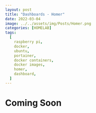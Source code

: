 ```yaml
---
layout: post
title: "Dashboards - Homer"
date: 2022-03-04
image: ../../assets/img/Posts/Homer.png
categories: [HOMELAB]
tags:
  [
    raspberry pi,
    docker,
    ubuntu,
    portainer,
    docker containers,
    docker images,
    homer,
    dashboard,
  ]
---
```


# Coming Soon

<!-- ![image](https://user-images.githubusercontent.com/58165365/151720953-a67781fc-e803-4ea4-b36e-1c28ed3bfa29.png)
Monitoring

# Homer Dashboard

So we now have our server up and runnning, installed docker and running portainer to manage our docker containers. At this point we now need a dashboard that contains a list of services we are running on our server. Here is where Homer comes in handy. Homer is basically a simple static **HOMepage for your servER** to keep your services on hand, from a simple _yaml_ configuration file.

You can get the project on github at [bastienwirtz/homer](https://github.com/bastienwirtz/homer)

# Installation

To get started, you can run this container using the CLI as:

```bash
docker run -d \
  -p 8080:8080 \
  -v </your/local/assets/>:/www/assets \
  --restart=always \
  b4bz/homer:latest
```

Default assets are automatically installed in the `/www/assets` directory. Use `UID` and/or `GID` env var to change the assets owner (`docker run -e "UID=1000" -e "GID=1000" [...]`).

In our case, we are going to make this interesting by creating a container on portainer.

But first, we need to create a directory which we will map to the `/www/assets` directory of the container. In this case, i created mine in `/home/ubuntu/containers/homer`

With that done, we can jump to portainer and follow the steps outlined below:

- Name your container
- Add the docker image to use: `b4bz/homer:latest`
- Homer runs on port 8080, so we need to map it to a port which is not in use on our host machine. in this case, i used `8000`.

![image](https://user-images.githubusercontent.com/58165365/157215971-628237ec-533e-4866-b984-a9260e5f117b.png)

- Create a bind volume volume which will be stored on our `/home/ubuntu/containers/homer` directory we created earlier.

![image](https://user-images.githubusercontent.com/58165365/155893225-cb87cdcd-8889-4c5d-8d2e-781216f23973.png)

- We need to set the containers restart policy as `always`.

![image](https://user-images.githubusercontent.com/58165365/155893254-72a21f0d-b486-424a-aea1-ba2387937d99.png)

- Add `GID` & `UID` environment variables.

![image](https://user-images.githubusercontent.com/58165365/157215446-18b11aa7-f68e-43e1-aebe-a303737bfcb7.png)

For your case you can confirm the values above by running the `id` command:

```bash
ubuntu@oste:~$ id
uid=1000(ubuntu) gid=1000(ubuntu) groups=1000(ubuntu),4(adm),20(dialout),24(cdrom),25(floppy),27(sudo),29(audio),30(dip),44(video),46(plugdev),115(netdev),118(lxd)
```

With that done, we can deploy the container and visit the dashboard on the port assigned as follows:

![image](https://user-images.githubusercontent.com/58165365/151720928-73244beb-d78e-4515-be57-0b8fb046979d.png)

By default, this is how the Homer dashboard looks like. How about we tweak the code a little and tailor it to meet our need?

Using your favourite text editor, you can navigate to the volume mounted and find the `config.yml` file. This is the file we need to make some changes.

```bash
root@oste:/home/ubuntu/containers/homer# ls -la
total 12
drwxr-xr-x 3 root   root   4096 Jan 30 23:26 .
drwxr-xr-x 5 root   root   4096 Feb 27 17:54 ..
drwxr-xr-x 4 ubuntu ubuntu 4096 Jan 30 23:26 assets
root@oste:/home/ubuntu/containers/homer# cd assets/
root@oste:/home/ubuntu/containers/homer/assets# ls -la
total 44
drwxr-xr-x 4 ubuntu ubuntu 4096 Jan 30 23:26 .
drwxr-xr-x 3 root   root   4096 Jan 30 23:26 ..
-rw-r--r-- 1 ubuntu ubuntu 1263 Jan 30 23:26 additionnal-page.yml.dist
-rw-r--r-- 1 ubuntu ubuntu 6535 Jan 31 01:49 config.yml
-rw-r--r-- 1 ubuntu ubuntu 2948 Jan 30 23:26 config.yml.dist
-rw-r--r-- 1 ubuntu ubuntu 2010 Jan 30 23:26 config.yml.dist.sample-sui
-rw-r--r-- 1 ubuntu ubuntu  176 Jan 30 23:26 custom.css.sample
drwxr-xr-x 2 ubuntu ubuntu 4096 Jan 31 00:22 icons
-rw-r--r-- 1 ubuntu ubuntu  655 Jan 30 23:26 manifest.json
drwxr-xr-x 2 ubuntu ubuntu 4096 Jan 31 00:31 tools
root@oste:/home/ubuntu/containers/homer/assets#
```

In my case, i Created different categories such as :

- Cloud
- Docker Management
- Home Servers
- Monitoring services
- Remote Connection
- WiFi routers
- Web Labs.

In the end, the site would look something like this.

// screeshot.

There are many other dashboards you can use such as:

- [Heimdal](https://github.com/linuxserver/Heimdall)
- [Organizr](https://github.com/causefx/Organizr)
- [Dashy](https://github.com/Lissy93/dashy)
- [DashMachine](https://github.com/rmountjoy92/DashMachine)
- [Homepage](https://github.com/tomershvueli/homepage)

I will probably cover some of them in future blog posts. I hope you enjoyed this read and looking forward to hearing your thoughts on the same. Lemmy know what you have been using in the comment section. Unti next time, take care and keep safe. -->
